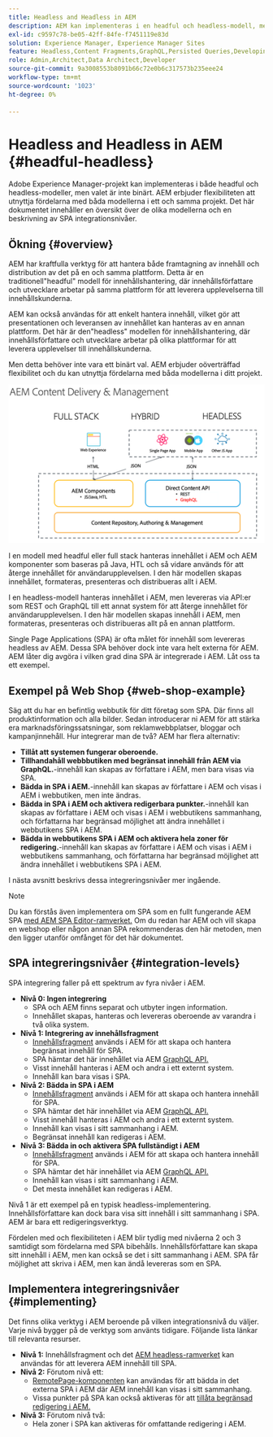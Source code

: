 ```yaml
---
title: Headless and Headless in AEM
description: AEM kan implementeras i en headful och headless-modell, men valet är inte binärt. AEM erbjuder flexibiliteten att utnyttja fördelarna med båda modellerna i ett och samma projekt.
exl-id: c9597c78-be05-42ff-84fe-f7451119e83d
solution: Experience Manager, Experience Manager Sites
feature: Headless,Content Fragments,GraphQL,Persisted Queries,Developing
role: Admin,Architect,Data Architect,Developer
source-git-commit: 9a3008553b8091b66c72e0b6c317573b235eee24
workflow-type: tm+mt
source-wordcount: '1023'
ht-degree: 0%

---
```


# Headless and Headless in AEM {#headful-headless}

Adobe Experience Manager-projekt kan implementeras i både headful och headless-modeller, men valet är inte binärt. AEM erbjuder flexibiliteten att utnyttja fördelarna med båda modellerna i ett och samma projekt. Det här dokumentet innehåller en översikt över de olika modellerna och en beskrivning av SPA integrationsnivåer.

## Ökning {#overview}

AEM har kraftfulla verktyg för att hantera både framtagning av innehåll och distribution av det på en och samma plattform. Detta är en traditionell&quot;headful&quot; modell för innehållshantering, där innehållsförfattare och utvecklare arbetar på samma plattform för att leverera upplevelserna till innehållskunderna.

AEM kan också användas för att enkelt hantera innehåll, vilket gör att presentationen och leveransen av innehållet kan hanteras av en annan plattform. Det här är den&quot;headless&quot; modellen för innehållshantering, där innehållsförfattare och utvecklare arbetar på olika plattformar för att leverera upplevelser till innehållskunderna.

Men detta behöver inte vara ett binärt val. AEM erbjuder oöverträffad flexibilitet och du kan utnyttja fördelarna med båda modellerna i ditt projekt.

![AEM implementeringsmodeller](/help/sites-developing/headless/getting-started/assets/aem-implementation-models.png)

I en modell med headful eller full stack hanteras innehållet i AEM och AEM komponenter som baseras på Java, HTL och så vidare används för att återge innehållet för användarupplevelsen. I den här modellen skapas innehållet, formateras, presenteras och distribueras allt i AEM.

I en headless-modell hanteras innehållet i AEM, men levereras via API:er som REST och GraphQL till ett annat system för att återge innehållet för användarupplevelsen. I den här modellen skapas innehåll i AEM, men formateras, presenteras och distribueras allt på en annan plattform.

Single Page Applications (SPA) är ofta målet för innehåll som levereras headless av AEM. Dessa SPA behöver dock inte vara helt externa för AEM. AEM låter dig avgöra i vilken grad dina SPA är integrerade i AEM. Låt oss ta ett exempel.

## Exempel på Web Shop {#web-shop-example}

Säg att du har en befintlig webbutik för ditt företag som SPA. Där finns all produktinformation och alla bilder. Sedan introducerar ni AEM för att stärka era marknadsföringssatsningar, som reklamwebbplatser, bloggar och kampanjinnehåll. Hur integrerar man de två? AEM har flera alternativ:

* **Tillåt att systemen fungerar oberoende.**
* **Tillhandahåll webbbutiken med begränsat innehåll från AEM via GraphQL.**-innehåll kan skapas av författare i AEM, men bara visas via SPA.
* **Bädda in SPA i AEM.**-innehåll kan skapas av författare i AEM och visas i AEM i webbutiken, men inte ändras.
* **Bädda in SPA i AEM och aktivera redigerbara punkter.**-innehåll kan skapas av författare i AEM och visas i AEM i webbutikens sammanhang, och författarna har begränsad möjlighet att ändra innehållet i webbutikens SPA i AEM.
* **Bädda in webbutikens SPA i AEM och aktivera hela zoner för redigering.**-innehåll kan skapas av författare i AEM och visas i AEM i webbutikens sammanhang, och författarna har begränsad möjlighet att ändra innehållet i webbutikens SPA i AEM.

I nästa avsnitt beskrivs dessa integreringsnivåer mer ingående.

>[!NOTE]
>
>Du kan förstås även implementera om SPA som en fullt fungerande AEM SPA [med AEM SPA Editor-ramverket.](/help/sites-developing/spa-walkthrough.md) Om du redan har AEM och vill skapa en webshop eller någon annan SPA rekommenderas den här metoden, men den ligger utanför omfånget för det här dokumentet.

## SPA integreringsnivåer {#integration-levels}

SPA integrering faller på ett spektrum av fyra nivåer i AEM.

* **Nivå 0: Ingen integrering**
   * SPA och AEM finns separat och utbyter ingen information.
   * Innehållet skapas, hanteras och levereras oberoende av varandra i två olika system.
* **Nivå 1: Integrering av innehållsfragment**
   * [Innehållsfragment](/help/assets/content-fragments/content-fragments.md) används i AEM för att skapa och hantera begränsat innehåll för SPA.
   * SPA hämtar det här innehållet via AEM [GraphQL API.](/help/sites-developing/headless/graphql-api/graphql-api-content-fragments.md)
   * Visst innehåll hanteras i AEM och andra i ett externt system.
   * Innehåll kan bara visas i SPA.
* **Nivå 2: Bädda in SPA i AEM**
   * [Innehållsfragment](/help/assets/content-fragments/content-fragments.md) används i AEM för att skapa och hantera innehåll för SPA.
   * SPA hämtar det här innehållet via AEM [GraphQL API.](/help/sites-developing/headless/graphql-api/graphql-api-content-fragments.md)
   * Visst innehåll hanteras i AEM och andra i ett externt system.
   * Innehåll kan visas i sitt sammanhang i AEM.
   * Begränsat innehåll kan redigeras i AEM.
* **Nivå 3: Bädda in och aktivera SPA fullständigt i AEM**
   * [Innehållsfragment](/help/assets/content-fragments/content-fragments.md) används i AEM för att skapa och hantera innehåll för SPA.
   * SPA hämtar det här innehållet via AEM [GraphQL API.](/help/sites-developing/headless/graphql-api/graphql-api-content-fragments.md)
   * Innehåll kan visas i sitt sammanhang i AEM.
   * Det mesta innehållet kan redigeras i AEM.

Nivå 1 är ett exempel på en typisk headless-implementering. Innehållsförfattare kan dock bara visa sitt innehåll i sitt sammanhang i SPA. AEM är bara ett redigeringsverktyg.

Fördelen med och flexibiliteten i AEM blir tydlig med nivåerna 2 och 3 samtidigt som fördelarna med SPA bibehålls. Innehållsförfattare kan skapa sitt innehåll i AEM, men kan också se det i sitt sammanhang i AEM. SPA får möjlighet att skriva i AEM, men kan ändå levereras som en SPA.

## Implementera integreringsnivåer {#implementing}

Det finns olika verktyg i AEM beroende på vilken integrationsnivå du väljer. Varje nivå bygger på de verktyg som använts tidigare. Följande lista länkar till relevanta resurser.

* **Nivå 1:** Innehållsfragment och det [AEM headless-ramverket](/help/sites-developing/headless/introduction.md) kan användas för att leverera AEM innehåll till SPA.
* **Nivå 2:** Förutom nivå ett:
   * [RemotePage-komponenten](/help/sites-developing/spa-remote-page.md) kan användas för att bädda in det externa SPA i AEM där AEM innehåll kan visas i sitt sammanhang.
   * Vissa punkter på SPA kan också aktiveras för att [tillåta begränsad redigering i AEM.](/help/sites-developing/spa-edit-external.md)
* **Nivå 3:** Förutom nivå två:
   * Hela zoner i SPA kan aktiveras för omfattande redigering i AEM.
